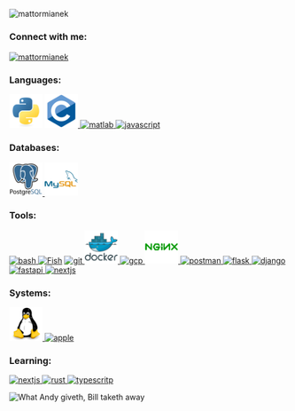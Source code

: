 
<p align="left"> <img src="https://komarev.com/ghpvc/?username=mattormianek&label=Profile%20views&color=0e75b6&style=flat" alt="mattormianek" /> </p>

<h3 align="left">Connect with me:</h3>
<p align="left">
<a href="https://linkedin.com/in/mateuszormianek" target="blank"><img align="center" src="https://raw.githubusercontent.com/rahuldkjain/github-profile-readme-generator/master/src/images/icons/Social/linked-in-alt.svg" alt="mattormianek" height="30" width="60" /></a>
</p>

<h3 align="left">Languages:</h3>

<p align="left">
<a href="https://www.python.org" target="_blank" rel="noreferrer"> <img src="https://raw.githubusercontent.com/devicons/devicon/master/icons/python/python-original.svg" alt="python" width="60" height="60"/></a>
<a href="https://www.cprogramming.com/" target="_blank" rel="noreferrer"> <img src="https://raw.githubusercontent.com/devicons/devicon/master/icons/c/c-original.svg" alt="c" width="60" height="60"/> </a>
<a href="https://www.mathworks.com/" target="_blank" rel="noreferrer"> <img src="https://upload.wikimedia.org/wikipedia/commons/2/21/Matlab_Logo.png" alt="matlab" width="60" height="60"/> </a>
<a href="https://www.javascript.com/" target="_blank" rel="noreferrer"> <img src="https://upload.wikimedia.org/wikipedia/commons/thumb/9/99/Unofficial_JavaScript_logo_2.svg/1200px-Unofficial_JavaScript_logo_2.svg.png" alt="javascript" width="60" height="60"/> </a>


<h3 align="left">Databases:</h3>
<a href="https://www.postgresql.org" target="_blank" rel="noreferrer"> <img src="https://raw.githubusercontent.com/devicons/devicon/master/icons/postgresql/postgresql-original-wordmark.svg" alt="postgresql" width="60" height="60"/> </a>
<a href="https://www.mysql.com/" target="_blank" rel="noreferrer"> <img src="https://raw.githubusercontent.com/devicons/devicon/master/icons/mysql/mysql-original-wordmark.svg" alt="mysql" width="60" height="60"/> </a>


<h3 align="left">Tools:</h3>
<a href="https://www.gnu.org/software/bash/" target="_blank" rel="noreferrer"> <img src="https://encrypted-tbn0.gstatic.com/images?q=tbn:ANd9GcTJFDJLaUHfkk5JOqF2RTfK4m3RgHi3kM7Txw&s" alt="bash" width="60" height="60"/> </a>
<a href="https://https://fishshell.com" target="_blank" rel="noreferrer"> <img src="https://encrypted-tbn0.gstatic.com/images?q=tbn:ANd9GcSrecOPIHEDCwPa94xfXv8zRmvhaKNrx5W6iw&s" alt="Fish" width="60" height="60"/></a>
<a href="https://git-scm.com/" target="_blank" rel="noreferrer"> <img src="https://www.vectorlogo.zone/logos/git-scm/git-scm-icon.svg" alt="git" width="60" height="60"/> </a>
<a href="https://www.docker.com/" target="_blank" rel="noreferrer"> <img src="https://raw.githubusercontent.com/devicons/devicon/master/icons/docker/docker-original-wordmark.svg" alt="docker" width="60" height="60"/> </a>
<a href="https://cloud.google.com" target="_blank" rel="noreferrer"> <img src="https://www.vectorlogo.zone/logos/google_cloud/google_cloud-icon.svg" alt="gcp" width="60" height="60"/> </a>
<a href="https://www.nginx.com" target="_blank" rel="noreferrer"> <img src="https://raw.githubusercontent.com/devicons/devicon/master/icons/nginx/nginx-original.svg" alt="nginx" width="60" height="60"/> </a>
<a href="https://postman.com" target="_blank" rel="noreferrer"> <img src="https://www.vectorlogo.zone/logos/getpostman/getpostman-icon.svg" alt="postman" width="60" height="60"/> </a>
<a href="https://flask.palletsprojects.com/" target="_blank" rel="noreferrer"> <img src="https://www.softformance.com/wp-content/uploads/2022/07/1.2-Flask-Logo.jpg" alt="flask" width="60" height="60"/> </a>
<a href="https://www.djangoproject.com/" target="_blank" rel="noreferrer"> <img src="https://cdn.worldvectorlogo.com/logos/django.svg" alt="django" width="60" height="60"/> </a>
<a href="https://fastapi.tiangolo.com/" target="_blank" rel="noreferrer"> <img src="https://fastapi.tiangolo.com/img/logo-margin/logo-teal.png" alt="fastapi" width="100" height="60"/> </a>
<a href="https://docs.pytest.org/en/8.2.x/" target="_blank" rel="noreferrer"> <img src="https://upload.wikimedia.org/wikipedia/commons/b/ba/Pytest_logo.svg" alt="nextjs" width="70" height="60"/> </a>


<h3 align="left">Systems:</h3>
<a href="https://www.linux.org/" target="_blank" rel="noreferrer"> <img src="https://raw.githubusercontent.com/devicons/devicon/master/icons/linux/linux-original.svg" alt="linux" width="60" height="60"/> </a>
<a href="https://www.apple.com/" target="_blank" rel="noreferrer"> <img src="https://static-00.iconduck.com/assets.00/macos-icon-2048x2048-uavbc6sb.png" alt="apple" width="60" height="60"/> </a>

<h3 align="left">Learning:</h3>
<a href="https://nextjs.org/" target="_blank" rel="noreferrer"> <img src="https://miro.medium.com/v2/resize:fit:1600/1*BQZAbczBfLYtPp-6HmN0ZQ.jpeg" alt="nextjs" width="100" height="60"/> </a>
<a href="https://doc.rust-lang.org/book/title-page.html" target="_blank" rel="noreferrer"> <img src="https://static-00.iconduck.com/assets.00/rust-icon-2048x2048-x341msji.png" alt="rust" width="60" height="60"/> </a>
<a href="https://www.typescriptlang.org/" target="_blank" rel="noreferrer"> <img src="https://static-00.iconduck.com/assets.00/typescript-icon-icon-1024x1024-vh3pfez8.png" alt="typescritp" width="60" height="60"/> </a>
</p>
<img src="https://images.anandtech.com/doci/15990/202008172217431_575px.jpg" alt="What Andy giveth, Bill taketh away"/>
